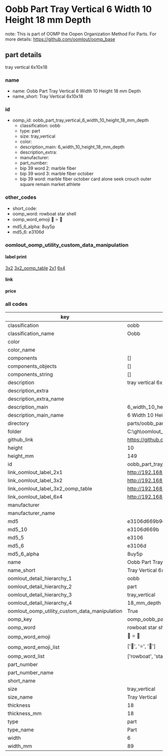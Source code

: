 # Oobb Part Tray Vertical 6 Width 10 Height 18 mm Depth  

note: This is part of OOMP the Oopen Organization Method For Parts. For more details: https://github.com/oomlout/oomp_base

##  part details
  



tray vertical 6x10x18



### name
* name: Oobb Part Tray Vertical 6 Width 10 Height 18 mm Depth
* name_short: Tray Vertical 6x10x18 
### id
* oomp_id: oobb_part_tray_vertical_6_width_10_height_18_mm_depth
  * classification: oobb
  * type: part
  * size: tray_vertical
  * color: 
  * description_main: 6_width_10_height_18_mm_depth
  * description_extra: 
  * manufacturer: 
  * part_number: 
  * bip 39 word 2: marble fiber
  * bip 39 word 3: marble fiber october
  * bip 39 word: marble fiber october card alone seek crouch outer square remain market athlete

### other_codes
* short_code: 
* oomp_word: rowboat star shell
* oomp_word_emoji :rowboat: :star: :shell:
* md5_6_alpha: 8uy5p
* md5_6: e3106d






### oomlout_oomp_utility_custom_data_manipulation
#### label print
[3x2](http://192.168.1.245:1112/?label=oomp%208uy5p)
[3x2_oomp_table](http://192.168.1.108:1112/?label=oomp%208uy5p)
[2x1](http://192.168.1.242:1112/?label=oomp%208uy5p)
[6x4](http://192.168.1.55:1112/?label=oomp%208uy5p)    

#### link

                              

#### price







### all codes 
| key | value |  
| --- | --- |  
| classification | oobb |  
| classification_name | Oobb |  
| color |  |  
| color_name |  |  
| components | [] |  
| components_objects | [] |  
| components_string | [] |  
| description | tray vertical 6x10x18 |  
| description_extra |  |  
| description_extra_name |  |  
| description_main | 6_width_10_height_18_mm_depth |  
| description_main_name | 6 Width 10 Height 18 mm Depth |  
| directory | parts/oobb_part_tray_vertical_6_width_10_height_18_mm_depth |  
| folder | C:\gh\oomlout_oobb_version_4_generated_parts\parts\oobb_part_tray_vertical_6_width_10_height_18_mm_depth |  
| github_link | https://github.com/oomlout/oomlout_oomp_part_src/tree/main/parts/oobb_part_tray_vertical_6_width_10_height_18_mm_depth |  
| height | 10 |  
| height_mm | 149 |  
| id | oobb_part_tray_vertical_6_width_10_height_18_mm_depth |  
| link_oomlout_label_2x1 | http://192.168.1.242:1112/?label=oomp%208uy5p |  
| link_oomlout_label_3x2 | http://192.168.1.245:1112/?label=oomp%208uy5p |  
| link_oomlout_label_3x2_oomp_table | http://192.168.1.108:1112/?label=oomp%208uy5p |  
| link_oomlout_label_6x4 | http://192.168.1.55:1112/?label=oomp%208uy5p |  
| manufacturer |  |  
| manufacturer_name |  |  
| md5 | e3106d669b9d46870c03722932156c3d |  
| md5_10 | e3106d669b |  
| md5_5 | e3106 |  
| md5_6 | e3106d |  
| md5_6_alpha | 8uy5p |  
| name | Oobb Part Tray Vertical 6 Width 10 Height 18 mm Depth |  
| name_short | Tray Vertical 6x10x18  |  
| oomlout_detail_hierarchy_1 | oobb |  
| oomlout_detail_hierarchy_2 | part |  
| oomlout_detail_hierarchy_3 | tray_vertical |  
| oomlout_detail_hierarchy_4 | 18_mm_depth |  
| oomlout_oomp_utility_custom_data_manipulation | True |  
| oomp_key | oomp_oobb_part_tray_vertical_6_width_10_height_18_mm_depth |  
| oomp_word | rowboat star shell |  
| oomp_word_emoji | :rowboat: :star: :shell: |  
| oomp_word_emoji_list | [':rowboat:', ':star:', ':shell:'] |  
| oomp_word_list | ['rowboat', 'star', 'shell'] |  
| part_number |  |  
| part_number_name |  |  
| short_name |  |  
| size | tray_vertical |  
| size_name | Tray Vertical |  
| thickness | 18 |  
| thickness_mm | 18 |  
| type | part |  
| type_name | Part |  
| width | 6 |  
| width_mm | 89 |  
